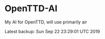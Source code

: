# OpenTTD-AI
My AI for OpenTTD, will use primarily air

Latest backup: Sun Sep 22 23:29:01 UTC 2019
